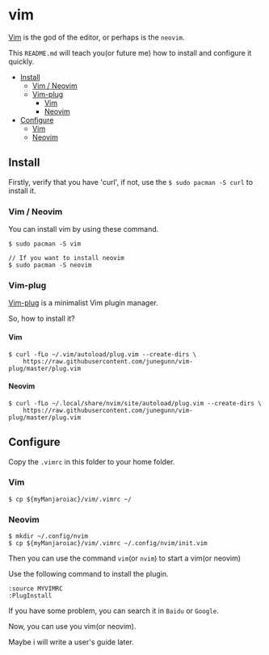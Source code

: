 # vim

[Vim](https://www.vim.org/) is the god of the editor, or perhaps is the `neovim`.

This `README.md` will teach you(or future me) how to install and configure it quickly.


<!-- vim-markdown-toc GFM -->

* [Install](#install)
    - [Vim / Neovim](#vim--neovim)
    - [Vim-plug](#vim-plug)
        + [Vim](#vim)
        + [Neovim](#neovim)
* [Configure](#configure)
    - [Vim](#vim-1)
    - [Neovim](#neovim-1)

<!-- vim-markdown-toc -->

## Install
Firstly, verify that you have 'curl', if not, use the `$ sudo pacman -S curl` to install it.

### Vim / Neovim

You can install vim by using these command.

```shell
$ sudo pacman -S vim

// If you want to install neovim
$ sudo pacman -S neovim
```

### Vim-plug

[Vim-plug](https://github.com/junegunn/vim-plug) is a minimalist Vim plugin manager.

So, how to install it?

#### Vim

```shell
$ curl -fLo ~/.vim/autoload/plug.vim --create-dirs \
    https://raw.githubusercontent.com/junegunn/vim-plug/master/plug.vim
```

#### Neovim

```shell
$ curl -fLo ~/.local/share/nvim/site/autoload/plug.vim --create-dirs \
    https://raw.githubusercontent.com/junegunn/vim-plug/master/plug.vim
```

## Configure

Copy the `.vimrc` in this folder to your home folder.

### Vim

```shell
$ cp ${myManjaroiac}/vim/.vimrc ~/
```

### Neovim

```shell
$ mkdir ~/.config/nvim
$ cp ${myManjaroiac}/vim/.vimrc ~/.config/nvim/init.vim
```

Then you can use the command `vim`(or `nvim`) to start a vim(or neovim)

Use the following command to install the plugin.

```vim
:source MYVIMRC
:PlugInstall
```
If you have some problem, you can search it in `Baidu` or `Google`.

Now, you can use you vim(or neovim).

Maybe i will write a user's guide later.
